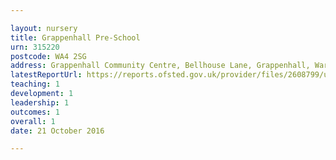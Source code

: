 ```yaml
---

layout: nursery
title: Grappenhall Pre-School
urn: 315220
postcode: WA4 2SG
address: Grappenhall Community Centre, Bellhouse Lane, Grappenhall, Warrington, Cheshire, WA4 2SG
latestReportUrl: https://reports.ofsted.gov.uk/provider/files/2608799/urn/315220.pdf
teaching: 1
development: 1
leadership: 1
outcomes: 1
overall: 1
date: 21 October 2016

---
```

